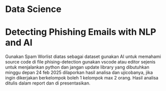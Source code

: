 # Data Science  
# Detecting Phishing Emails with NLP and AI
Gunakan Spam Worlist diatas sebagai dataset 
gunakan AI untuk memahami source code di file phising-detection
gunakan vscode atau editor sejenis untuk menjalankan python dan jangan update library yang dibutuhkan
minggu depan 24 feb 2025 dilaporkan hasil analisa dan ujicobanya, jika ingin dikerjakan berkelompok boleh 1 kelompok max 2 orang.
Hasil analisa ditulis dalam report dan di presentasikan.
